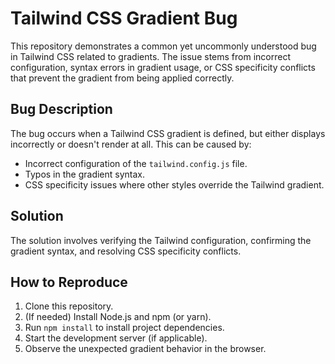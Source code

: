 # Tailwind CSS Gradient Bug

This repository demonstrates a common yet uncommonly understood bug in Tailwind CSS related to gradients.  The issue stems from incorrect configuration, syntax errors in gradient usage, or CSS specificity conflicts that prevent the gradient from being applied correctly.

## Bug Description

The bug occurs when a Tailwind CSS gradient is defined, but either displays incorrectly or doesn't render at all.  This can be caused by:

* Incorrect configuration of the `tailwind.config.js` file.
* Typos in the gradient syntax.
* CSS specificity issues where other styles override the Tailwind gradient.

## Solution

The solution involves verifying the Tailwind configuration, confirming the gradient syntax, and resolving CSS specificity conflicts.

## How to Reproduce

1. Clone this repository.
2.  (If needed) Install Node.js and npm (or yarn).
3. Run `npm install` to install project dependencies.
4. Start the development server (if applicable). 
5. Observe the unexpected gradient behavior in the browser.